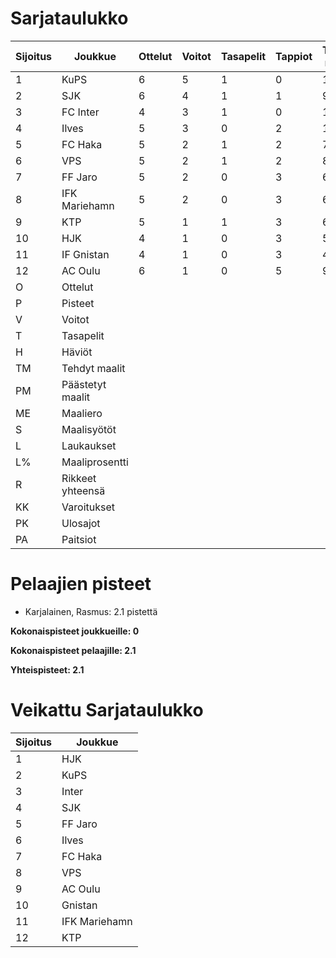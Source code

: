 # Sarjataulukko
| Sijoitus | Joukkue | Ottelut | Voitot | Tasapelit | Tappiot | Tehdyt maalit | Päästetyt maalit | Maaliero | Syötöt |
|----------|---------|---------|--------|-----------|---------|----------------|-------------------|----------|-------|
|1 | KuPS | 6 | 5 | 1 | 0 | 10 | 3 | 7 | 10 | 64 | 15 | 52 | 13 | 0 | 15 | 16|
|2 | SJK | 6 | 4 | 1 | 1 | 9 | 5 | 4 | 6 | 80 | 11 | 66 | 12 | 0 | 10 | 13|
|3 | FC Inter | 4 | 3 | 1 | 0 | 10 | 2 | 8 | 9 | 40 | 25 | 39 | 6 | 0 | 3 | 10|
|4 | Ilves | 5 | 3 | 0 | 2 | 12 | 7 | 5 | 9 | 69 | 17 | 50 | 7 | 1 | 6 | 9|
|5 | FC Haka | 5 | 2 | 1 | 2 | 7 | 7 | 0 | 7 | 33 | 21 | 67 | 16 | 1 | 6 | 7|
|6 | VPS | 5 | 2 | 1 | 2 | 8 | 10 | -2 | 5 | 59 | 13 | 61 | 6 | 1 | 12 | 7|
|7 | FF Jaro | 5 | 2 | 0 | 3 | 6 | 6 | 0 | 4 | 31 | 19 | 57 | 10 | 0 | 17 | 6|
|8 | IFK Mariehamn | 5 | 2 | 0 | 3 | 6 | 10 | -4 | 5 | 34 | 17 | 59 | 7 | 0 | 8 | 6|
|9 | KTP | 5 | 1 | 1 | 3 | 6 | 13 | -7 | 3 | 46 | 13 | 60 | 12 | 1 | 8 | 4|
|10 | HJK | 4 | 1 | 0 | 3 | 5 | 6 | -1 | 4 | 46 | 10 | 42 | 7 | 1 | 8 | 3|
|11 | IF Gnistan | 4 | 1 | 0 | 3 | 4 | 8 | -4 | 3 | 26 | 15 | 38 | 7 | 0 | 4 | 3|
|12 | AC Oulu | 6 | 1 | 0 | 5 | 9 | 15 | -6 | 5 | 48 | 18 | 70 | 12 | 2 | 13 | 3|
|O | Ottelut|
|P | Pisteet|
|V | Voitot|
|T | Tasapelit|
|H | Häviöt|
|TM | Tehdyt maalit|
|PM | Päästetyt maalit|
|ME | Maaliero|
|S | Maalisyötöt|
|L | Laukaukset|
|L% | Maaliprosentti|
|R | Rikkeet yhteensä|
|KK | Varoitukset|
|PK | Ulosajot|
|PA | Paitsiot|

# Pelaajien pisteet
* Karjalainen, Rasmus: 2.1 pistettä

**Kokonaispisteet joukkueille: 0**

**Kokonaispisteet pelaajille: 2.1**

**Yhteispisteet: 2.1**

# Veikattu Sarjataulukko
| Sijoitus | Joukkue |
|----------|---------|
| 1 | HJK |
| 2 | KuPS |
| 3 | Inter |
| 4 | SJK |
| 5 | FF Jaro |
| 6 | Ilves |
| 7 | FC Haka |
| 8 | VPS |
| 9 | AC Oulu |
| 10 | Gnistan |
| 11 | IFK Mariehamn |
| 12 | KTP |
